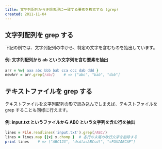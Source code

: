 ```yaml
---
title: 文字列配列から正規表現に一致する要素を検索する (grep)
created: 2011-11-04
---
```


文字列配列を grep する
----

下記の例では、文字列配列の中から、特定の文字を含むものを抽出しています。

#### 例: 文字列配列から ab という文字列を含む要素を抽出

~~~ ruby
arr = %w{ aaa abc bbb bab cca ccc dab ddd }
newArr = arr.grep(/ab/)    # => ["abc", "bab", "dab"]
~~~

テキストファイルを grep する
----

テキストファイルを文字列配列の形で読み込んでしまえば、テキストファイルを grep することも同様に行えます。


#### 例: input.txt というファイルから ABC という文字列を含む行を抽出

~~~ ruby
lines = File.readlines('input.txt').grep(/ABC/)
lines = lines.map {|x| x.chomp }  # 各行の末尾の改行文字を削除する
print lines    # => ["ABC123", "dsdfasABCsdf", "sFOAIABCAF"]
~~~

